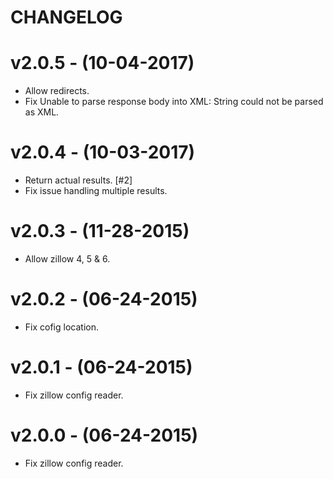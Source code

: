 # CHANGELOG

# v2.0.5 - (10-04-2017)
- Allow redirects.
- Fix Unable to parse response body into XML: String could not be parsed as XML.

# v2.0.4 - (10-03-2017)
- Return actual results. [#2]
- Fix issue handling multiple results.

# v2.0.3 - (11-28-2015)
- Allow zillow 4, 5 & 6.

# v2.0.2 - (06-24-2015)
- Fix cofig location.

# v2.0.1 - (06-24-2015)
- Fix zillow config reader.

# v2.0.0 - (06-24-2015)
- Fix zillow config reader.
